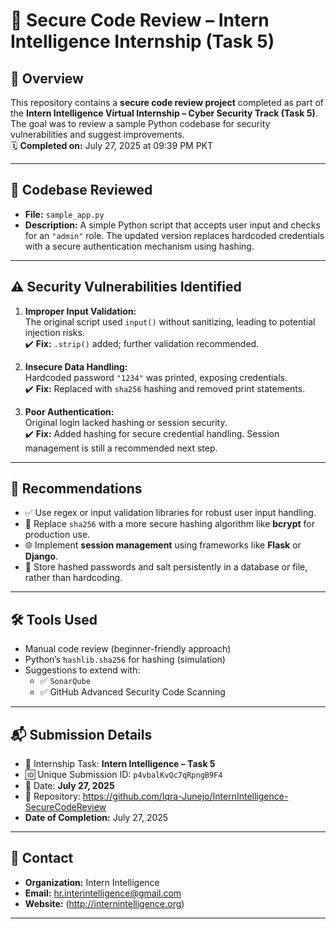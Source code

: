 # 🔐 Secure Code Review – Intern Intelligence Internship (Task 5)

## 🎯 Overview
This repository contains a **secure code review project** completed as part of the **Intern Intelligence Virtual Internship – Cyber Security Track (Task 5)**.  
The goal was to review a sample Python codebase for security vulnerabilities and suggest improvements.  
🗓️ **Completed on:** July 27, 2025 at 09:39 PM PKT

---

## 📝 Codebase Reviewed

- **File:** `sample_app.py`  
- **Description:** A simple Python script that accepts user input and checks for an `"admin"` role. The updated version replaces hardcoded credentials with a secure authentication mechanism using hashing.

---

## ⚠️ Security Vulnerabilities Identified

1. **Improper Input Validation:**  
   The original script used `input()` without sanitizing, leading to potential injection risks.  
   ✔️ **Fix:** `.strip()` added; further validation recommended.

2. **Insecure Data Handling:**  
   Hardcoded password `"1234"` was printed, exposing credentials.  
   ✔️ **Fix:** Replaced with `sha256` hashing and removed print statements.

3. **Poor Authentication:**  
   Original login lacked hashing or session security.  
   ✔️ **Fix:** Added hashing for secure credential handling. Session management is still a recommended next step.

---

## 🌟 Recommendations

- ✅ Use regex or input validation libraries for robust user input handling.
- 🔐 Replace `sha256` with a more secure hashing algorithm like **bcrypt** for production use.
- 🌐 Implement **session management** using frameworks like **Flask** or **Django**.
- 📁 Store hashed passwords and salt persistently in a database or file, rather than hardcoding.

---

## 🛠️ Tools Used

- Manual code review (beginner-friendly approach)
- Python’s `hashlib.sha256` for hashing (simulation)
- Suggestions to extend with:
  - ✅ `SonarQube`
  - ✅ GitHub Advanced Security Code Scanning

---

## 📬 Submission Details

- 🔖 Internship Task: **Intern Intelligence – Task 5**
- 🆔 Unique Submission ID: `p4vbalKvQc7qRpngB9F4`
- 📅 Date: **July 27, 2025**
- 🔗 Repository: https://github.com/Iqra-Junejo/InternIntelligence-SecureCodeReview
- **Date of Completion:** July 27, 2025

---

## 📧 Contact

- **Organization:** Intern Intelligence  
- **Email:** hr.interintelligence@gmail.com  
- **Website:** (http://internintelligence.org)

---
